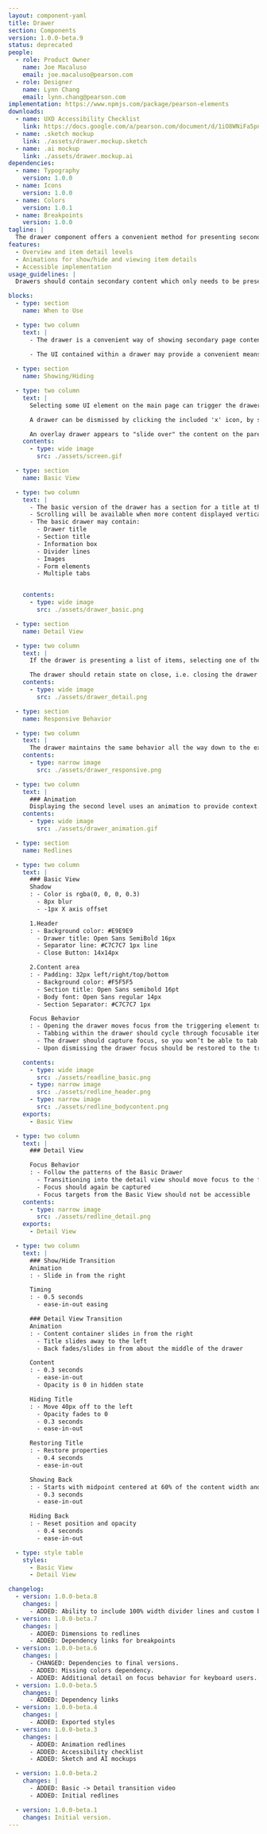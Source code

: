 ```yaml
---
layout: component-yaml
title: Drawer
section: Components
version: 1.0.0-beta.9
status: deprecated
people:
  - role: Product Owner
    name: Joe Macaluso
    email: joe.macaluso@pearson.com
  - role: Designer
    name: Lynn Chang
    email: lynn.chang@pearson.com
implementation: https://www.npmjs.com/package/pearson-elements
downloads:
  - name: UXD Accessibility Checklist
    link: https://docs.google.com/a/pearson.com/document/d/1iO8WNiFa5pn6_JleXMUufIvIsXEbVHXsiYUcgxtW-iM/edit?usp=sharing
  - name: .sketch mockup
    link: ./assets/drawer.mockup.sketch
  - name: .ai mockup
    link: ./assets/drawer.mockup.ai
dependencies:
  - name: Typography
    version: 1.0.0
  - name: Icons
    version: 1.0.0
  - name: Colors
    version: 1.0.1
  - name: Breakpoints
    version: 1.0.0
tagline: |
  The drawer component offers a convenient method for presenting secondary information which doesn't need to be immediately visible.
features:
  - Overview and item detail levels
  - Animations for show/hide and viewing item details
  - Accessible implementation
usage_guidelines: |
  Drawers should contain secondary content which only needs to be presented when specifically requested by the user, such as help information.

blocks:
  - type: section
    name: When to Use

  - type: two column
    text: |
      - The drawer is a convenient way of showing secondary page content . Providing more page real estate for the main content.

      - The UI contained within a drawer may provide a convenient means of updating the content of the parent page. For example, the options (sun roof, fog lights, heated seats) chosen from a drawer updates the configuration and price of a car displayed on the parent page.
  
  - type: section
    name: Showing/Hiding

  - type: two column
    text: |
      Selecting some UI element on the main page can trigger the drawer to slide in from the right, for example clicking 'Help' in the header.

      A drawer can be dismissed by clicking the included 'x' icon, by selecting the trigger element again, or by hitting the escape key.

      An overlay drawer appears to "slide over" the content on the parent page, obscuring some of that content.
    contents:
      - type: wide image
        src: ./assets/screen.gif

  - type: section
    name: Basic View

  - type: two column
    text: |
      - The basic version of the drawer has a section for a title at the top and a built in close 'x' icon.
      - Scrolling will be available when more content displayed vertically.( The drawer can share the same vertical scrollbar as the parent page when needed. )
      - The basic drawer may contain:
        - Drawer title
        - Section title
        - Information box
        - Divider lines
        - Images
        - Form elements
        - Multiple tabs


    contents:
      - type: wide image
        src: ./assets/drawer_basic.png

  - type: section
    name: Detail View

  - type: two column
    text: |
      If the drawer is presenting a list of items, selecting one of them should transition the drawer to the detail view. This adds a back label and icon for returning to the originating view.

      The drawer should retain state on close, i.e. closing the drawer on a detail view and then reopening the same drawer will return the user to that detail view.
    contents:
      - type: wide image
        src: ./assets/drawer_detail.png

  - type: section
    name: Responsive Behavior

  - type: two column
    text: |
      The drawer maintains the same behavior all the way down to the extra small breakpoint, at which point it begins taking up 100% of the viewport width.
    contents:
      - type: narrow image
        src: ./assets/drawer_responsive.png

  - type: two column
    text: |
      ### Animation
      Displaying the second level uses an animation to provide context.
    contents:
      - type: wide image
        src: ./assets/drawer_animation.gif

  - type: section
    name: Redlines

  - type: two column
    text: |
      ### Basic View
      Shadow
      : - Color is rgba(0, 0, 0, 0.3)
        - 8px blur
        - -1px X axis offset

      1.Header
      : - Background color: #E9E9E9
        - Drawer title: Open Sans SemiBold 16px
        - Separator line: #C7C7C7 1px line
        - Close Button: 14x14px

      2.Content area
      : - Padding: 32px left/right/top/bottom
        - Background color: #F5F5F5
        - Section title: Open Sans semibold 16pt
        - Body font: Open Sans regular 14px
        - Section Separator: #C7C7C7 1px

      Focus Behavior
      : - Opening the drawer moves focus from the triggering element to the first focusable item within the drawer (typically the Close icon).
        - Tabbing within the drawer should cycle through focusable items like normal
        - The drawer should capture focus, so you won’t be able to tab out of the drawer
        - Upon dismissing the drawer focus should be restored to the triggering element

    contents:
      - type: wide image
        src: ./assets/readline_basic.png
      - type: narrow image
        src: ./assets/redline_header.png
      - type: narrow image
        src: ./assets/redline_bodycontent.png
    exports:
      - Basic View

  - type: two column
    text: |
      ### Detail View

      Focus Behavior
      : - Follow the patterns of the Basic Drawer
        - Transitioning into the detail view should move focus to the first focusable element of the view (typically the back button)
        - Focus should again be captured
        - Focus targets from the Basic View should not be accessible
    contents:
      - type: narrow image
        src: ./assets/redline_detail.png
    exports:
      - Detail View

  - type: two column
    text: |
      ### Show/Hide Transition
      Animation
      : - Slide in from the right

      Timing
      : - 0.5 seconds
        - ease-in-out easing

      ### Detail View Transition
      Animation
      : - Content container slides in from the right
        - Title slides away to the left
        - Back fades/slides in from about the middle of the drawer

      Content
      : - 0.3 seconds
        - ease-in-out
        - Opacity is 0 in hidden state

      Hiding Title
      : - Move 40px off to the left
        - Opacity fades to 0
        - 0.3 seconds
        - ease-in-out

      Restoring Title
      : - Restore properties
        - 0.4 seconds
        - ease-in-out

      Showing Back
      : - Starts with midpoint centered at 60% of the content width and opacity of 0
        - 0.3 seconds
        - ease-in-out

      Hiding Back
      : - Reset position and opacity
        - 0.4 seconds
        - ease-in-out

  - type: style table
    styles:
      - Basic View
      - Detail View

changelog:
  - version: 1.0.0-beta.8
    changes: |
      - ADDED: Ability to include 100% width divider lines and custom background colors
  - version: 1.0.0-beta.7
    changes: |
      - ADDED: Dimensions to redlines
      - ADDED: Dependency links for breakpoints
  - version: 1.0.0-beta.6
    changes: |
      - CHANGED: Dependencies to final versions.
      - ADDED: Missing colors dependency.
      - ADDED: Additional detail on focus behavior for keyboard users.
  - version: 1.0.0-beta.5
    changes: |
      - ADDED: Dependency links
  - version: 1.0.0-beta.4
    changes: |
      - ADDED: Exported styles
  - version: 1.0.0-beta.3
    changes: |
      - ADDED: Animation redlines
      - ADDED: Accessibility checklist
      - ADDED: Sketch and AI mockups

  - version: 1.0.0-beta.2
    changes: |
      - ADDED: Basic -> Detail transition video
      - ADDED: Initial redlines

  - version: 1.0.0-beta.1
    changes: Initial version.
---
```

